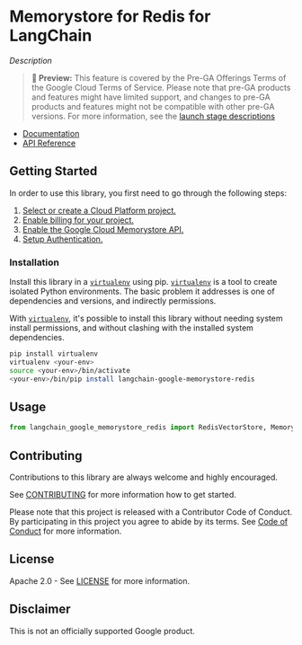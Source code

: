 # Memorystore for Redis for LangChain

*Description*

> **🧪 Preview:** This feature is covered by the Pre-GA Offerings Terms of the Google Cloud Terms of Service. Please note that pre-GA products and features might have limited support, and changes to pre-GA products and features might not be compatible with other pre-GA versions. For more information, see the [launch stage descriptions](https://cloud.google.com/products#product-launch-stages)

* [Documentation](docs/)
* [API Reference]()

## Getting Started

In order to use this library, you first need to go through the following steps:

1. [Select or create a Cloud Platform project.][project]
2. [Enable billing for your project.][billing]
3. [Enable the Google Cloud Memorystore API.][api]
4. [Setup Authentication.][auth]

### Installation

Install this library in a [`virtualenv`][venv] using pip. [`virtualenv`][venv] is a tool to
create isolated Python environments. The basic problem it addresses is one of
dependencies and versions, and indirectly permissions.

With [`virtualenv`][venv], it's possible to install this library without needing system
install permissions, and without clashing with the installed system
dependencies.

```bash
pip install virtualenv
virtualenv <your-env>
source <your-env>/bin/activate
<your-env>/bin/pip install langchain-google-memorystore-redis
```

## Usage

```python
from langchain_google_memorystore_redis import RedisVectorStore, MemorystoreDocumentLoader, MemorystoreChatMessageHistory
```

## Contributing

Contributions to this library are always welcome and highly encouraged.

See [CONTRIBUTING](CONTRIBUTING.md) for more information how to get started.

Please note that this project is released with a Contributor Code of Conduct. By participating in
this project you agree to abide by its terms. See [Code of Conduct](CODE_OF_CONDUCT.md) for more
information.

## License

Apache 2.0 - See [LICENSE](LICENSE) for more information.

## Disclaimer

This is not an officially supported Google product.

[project]: https://console.cloud.google.com/project
[billing]: https://cloud.google.com/billing/docs/how-to/modify-project#enable_billing_for_a_project
[api]: https://console.cloud.google.com/flows/enableapi?apiid=memorystore.googleapis.com
[auth]: https://googleapis.dev/python/google-api-core/latest/auth.html
[venv]: https://virtualenv.pypa.io/en/latest/
